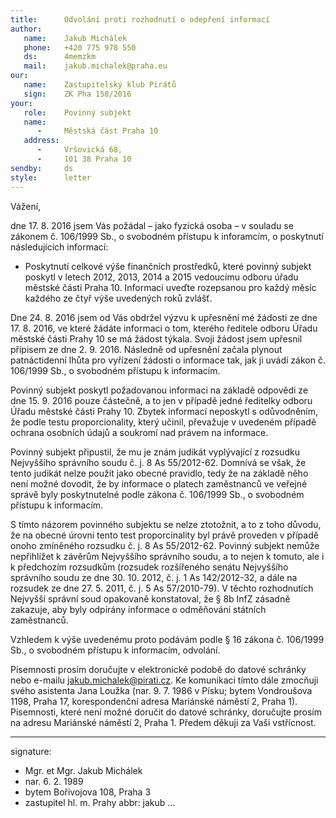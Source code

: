 ```yaml
---
title:      Odvolání proti rozhodnutí o odepření informací
author:
   name:    Jakub Michálek
   phone:   +420 775 978 550
   ds:      4memzkm
   mail:    jakub.michalek@praha.eu
our:
   name:    Zastupitelský klub Pirátů
   sign:    ZK Pha 158/2016
your:
   role:    Povinný subjekt
   name:    
      -     Městská část Praha 10
   address:
      -     Vršovická 68,
      -     101 38 Praha 10
sendby:     ds
style:      letter
---
```


Vážení, 

dne 17. 8. 2016 jsem Vás požádal – jako fyzická osoba – v souladu se zákonem č. 106/1999 Sb., o svobodném přístupu k inforamcím, o poskytnutí následujících informací:

* Poskytnutí celkové výše finančních prostředků, které povinný subjekt poskytl v letech 2012, 2013, 2014 a 2015 vedoucímu odboru úřadu městské části Praha 10. Informaci uveďte rozepsanou pro každý měsíc každého ze čtyř výše uvedených roků zvlášť. 

Dne 24. 8. 2016 jsem od Vás obdržel výzvu k upřesnění mé žádosti ze dne 17. 8. 2016, ve které žádáte informaci o tom, kterého ředitele odboru Úřadu městské části Prahy 10 se má žádost týkala. Svoji žádost jsem upřesnil přípisem ze dne 2. 9. 2016. Následně od upřesnění začala plynout patnáctidenní lhůta pro vyřízení žádosti o informace tak, jak ji uvádí zákon č. 106/1999 Sb., o svobodném přístupu k informacím. 

Povinný subjekt poskytl požadovanou informaci na základě odpovědi ze dne 15. 9. 2016 pouze částečně, a to jen v případě jedné ředitelky odboru Úřadu městské části Prahy 10. Zbytek informací neposkytl s odůvodněním, že podle testu proporcionality, který učinil, převažuje v uvedeném případě ochrana osobních údajů a soukromí nad právem na informace. 

Povinný subjekt připustil, že mu je znám judikát vyplývající z rozsudku Nejvyššího správního soudu č. j. 8 As 55/2012-62. Domnívá se však, že tento judikát nelze použít jako obecné pravidlo, tedy že na základě něho není možné dovodit, že by informace o platech zaměstnanců ve veřejné správě byly poskytnutelné podle zákona č. 106/1999 Sb., o svobodném přístupu k informacím. 

S tímto názorem povinného subjektu se nelze ztotožnit, a to z toho důvodu, že na obecné úrovni tento test proporcinality byl právě proveden v případě onoho zmíněného rozsudku č. j. 8 As 55/2012-62. Povinný subjekt nemůže nepřihlížet k závěrům Nejvyššího správního soudu, a to nejen k tomuto, ale i k předchozím rozsudkům (rozsudek rozšířeného senátu Nejvyššího správního soudu ze dne 30. 10. 2012, č. j. 1 As 142/2012-32, a dále na rozsudek ze dne 27. 5. 2011, č. j. 5 As 57/2010-79). V těchto rozhodnutích Nejvyšší správní soud opakovaně konstatoval, že § 8b InfZ zásadně zakazuje, aby byly odpírány informace o odměňování státních zaměstnanců. 

Vzhledem k výše uvedenému proto podávám podle § 16 zákona č. 106/1999 Sb., o svobodném přístupu k informacím, odvolání. 

Písemnosti prosím doručujte v elektronické podobě do datové schránky nebo e-mailu jakub.michalek@pirati.cz. Ke komunikaci tímto dále zmocňuji svého asistenta Jana Loužka (nar. 9. 7. 1986 v Písku; bytem Vondroušova 1198, Praha 17, korespondenční adresa Mariánské náměstí 2, Praha 1). Písemnosti, které není možné doručit do datové schránky, doručujte prosím na adresu Mariánské náměstí 2, Praha 1. Předem děkuji za Vaši vstřícnost.

---
signature:
  - Mgr. et Mgr. Jakub Michálek
  - nar. 6. 2. 1989
  - bytem Bořivojova 108, Praha 3
  - zastupitel hl. m. Prahy
abbr:       jakub
...
